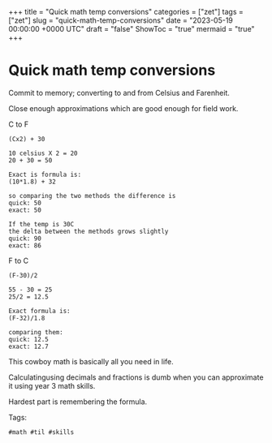 +++
title = "Quick math temp conversions"
categories = ["zet"]
tags = ["zet"]
slug = "quick-math-temp-conversions"
date = "2023-05-19 00:00:00 +0000 UTC"
draft = "false"
ShowToc = "true"
mermaid = "true"
+++

# Quick math temp conversions

Commit to memory; converting to and from Celsius and Farenheit.

Close enough approximations which are good enough for field work.

C to F
```shell
(Cx2) + 30

10 celsius X 2 = 20
20 + 30 = 50

Exact is formula is:
(10*1.8) + 32

so comparing the two methods the difference is
quick: 50
exact: 50

If the temp is 30C
the delta between the methods grows slightly
quick: 90
exact: 86
```

F to C
```shell
(F-30)/2

55 - 30 = 25 
25/2 = 12.5

Exact formula is:
(F-32)/1.8

comparing them:
quick: 12.5
exact: 12.7
```

This cowboy math is basically all you need in life.

Calculatingusing decimals and fractions is dumb when you can approximate
it using year 3 math skills.

Hardest part is remembering the formula. 

Tags: 

    #math #til #skills

